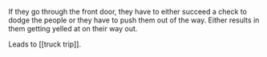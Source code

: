 If they go through the front door, they have to either succeed a check to dodge the people or they have to push them out of the way. Either results in them getting yelled at on their way out.

Leads to [[truck trip]].